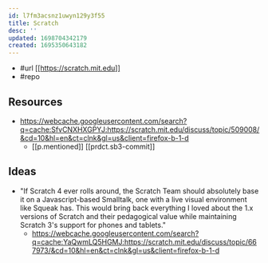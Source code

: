 ```yaml
---
id: l7fm3acsnz1uwyn129y3f55
title: Scratch
desc: ''
updated: 1698704342179
created: 1695350643182
---
```


- #url [[https://scratch.mit.edu]]
- #repo 

## Resources

- https://webcache.googleusercontent.com/search?q=cache:SfvCNXHXGPYJ:https://scratch.mit.edu/discuss/topic/509008/&cd=10&hl=en&ct=clnk&gl=us&client=firefox-b-1-d
  - [[p.mentioned]] [[prdct.sb3-commit]]

## Ideas

- "If Scratch 4 ever rolls around, the Scratch Team should absolutely base it on a Javascript-based Smalltalk, one with a live visual environment like Squeak has. This would bring back everything I loved about the 1.x versions of Scratch and their pedagogical value while maintaining Scratch 3's support for phones and tablets."
  - https://webcache.googleusercontent.com/search?q=cache:YaQwmLQ5HGMJ:https://scratch.mit.edu/discuss/topic/667973/&cd=10&hl=en&ct=clnk&gl=us&client=firefox-b-1-d
